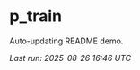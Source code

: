 # p_train

Auto-updating README demo.

<!--START_SECTION:status-->
_Last run: 2025-08-26 16:46 UTC_
<!--END_SECTION:status-->







































































































































